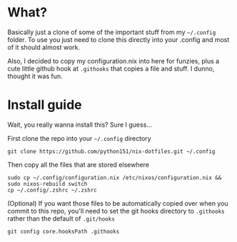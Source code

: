 # What?

Basically just a clone of some of the important stuff from my `~/.config` folder. To use you just need to clone this directly into your .config and most of it should almost work.

Also, I decided to copy my configuration.nix into here for funzies, plus a cute little github hook at `.githooks` that copies a file and stuff. I dunno, thought it was fun.

# Install guide

Wait, you really wanna install this? Sure I guess...

First clone the repo into your `~/.config` directory
```
git clone https://github.com/python151/nix-dotfiles.git ~/.config
```

Then copy all the files that are stored elsewhere
```
sudo cp ~/.config/configuration.nix /etc/nixos/configuration.nix && sudo nixos-rebuild switch
cp ~/.config/.zshrc ~/.zshrc
```

(Optional) If you want those files to be automatically copied over when you commit to this repo, you'll need to set the git hooks directory to `.githooks` rather than the default of `.git/hooks `
```
git config core.hooksPath .githooks
```
